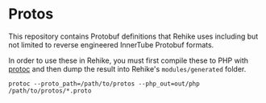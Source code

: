 # Protos

This repository contains Protobuf definitions that Rehike uses including but not limited to reverse engineered InnerTube Protobuf formats.

In order to use these in Rehike, you must first compile these to PHP with [protoc](https://grpc.io/docs/protoc-installation/) and then dump the result into Rehike's `modules/generated` folder.

```
protoc --proto_path=/path/to/protos --php_out=out/php /path/to/protos/*.proto
```